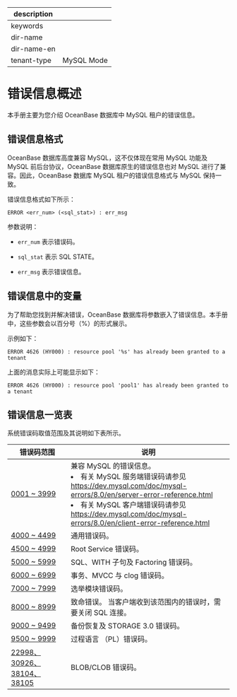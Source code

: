 |description||
|---|---|
|keywords||
|dir-name||
|dir-name-en||
|tenant-type|MySQL Mode|

# 错误信息概述

本手册主要为您介绍 OceanBase 数据库中 MySQL 租户的错误信息。

## 错误信息格式

OceanBase 数据库高度兼容 MySQL，这不仅体现在常用 MySQL 功能及 MySQL 前后台协议，OceanBase 数据库原生的错误信息也对 MySQL 进行了兼容。因此，OceanBase 数据库 MySQL 租户的错误信息格式与 MySQL 保持一致。

错误信息格式如下所示：

```unknow
ERROR <err_num> (<sql_stat>) : err_msg
```

参数说明：

* `err_num` 表示错误码。

* `sql_stat` 表示 SQL STATE。

* `err_msg` 表示错误信息。

## 错误信息中的变量

为了帮助您找到并解决错误，OceanBase 数据库将参数嵌入了错误信息。本手册中，这些参数会以百分号（%）的形式展示。

示例如下：

```unknow
ERROR 4626 (HY000) : resource pool '%s' has already been granted to a tenant
```

上面的消息实际上可能显示如下：

```unknow
ERROR 4626 (HY000) : resource pool 'pool1' has already been granted to a tenant
```

## 错误信息一览表

系统错误码取值范围及其说明如下表所示。

| 错误码范围     | 说明    |
|---------------------|-------------------------|
| [0001 \~ 3999](../600.error-code-of-mysql-mode/200.0001-3999-of-mysql-mode.md)            | 兼容 MySQL 的错误信息。 <li>有关 MySQL 服务端错误码请参见<br> <https://dev.mysql.com/doc/mysql-errors/8.0/en/server-error-reference.html>   <li>有关 MySQL 客户端错误码请参见<br> <https://dev.mysql.com/doc/mysql-errors/8.0/en/client-error-reference.html>    |
| [4000 \~ 4499](../600.error-code-of-mysql-mode/300.4000-4499-of-mysql-mode.md)            | 通用错误码。   |
| [4500 \~ 4999](../600.error-code-of-mysql-mode/400.4500-4999-of-mysql-mode.md)            | Root Service 错误码。  |
| [5000 \~ 5999](../600.error-code-of-mysql-mode/500.5000-5999-of-mysql-mode.md)            | SQL、WITH 子句及 Factoring 错误码。     |
| [6000 \~ 6999](../600.error-code-of-mysql-mode/600.6000-6999-of-mysql-mode.md)            | 事务、MVCC 与 clog 错误码。  |
| [7000 \~ 7999](../600.error-code-of-mysql-mode/700.7000-7999-of-mysql-mode.md)            | 选举模块错误码。 |
| [8000 \~ 8999](../600.error-code-of-mysql-mode/800.8000-8999-of-mysql-mode.md)            | 致命错误。 当客户端收到该范围内的错误时，需要关闭 SQL 连接。        |
| [9000 \~ 9499](../600.error-code-of-mysql-mode/900.9000-9499-of-mysql-mode.md)            | 备份恢复及 STORAGE 3.0 错误码。  |
| [9500 \~ 9999](../600.error-code-of-mysql-mode/1000.9500-9999-of-mysql-mode.md)            | 过程语言 （PL）错误码。  |
| [22998、30926、38104、38105](../600.error-code-of-mysql-mode/1100.22998-30926-38104-38105-of-mysql-mode.md) | BLOB/CLOB 错误码。 |
